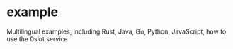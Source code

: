 # example
Multilingual examples, including Rust, Java, Go, Python, JavaScript, how to use the 0slot service
